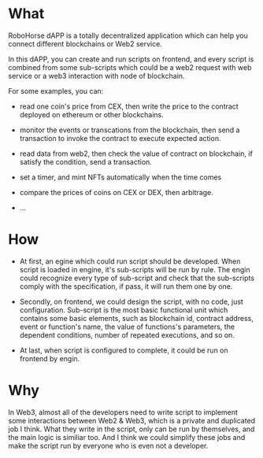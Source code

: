 # What
RoboHorse dAPP is a totally decentralized application which can help you connect different blockchains or Web2 service. 

In this dAPP, you can create and run scripts on frontend, and every script is combined from some sub-scripts which could be a web2 request with web service or a web3 interaction with node of blockchain.

For some examples, you can:

- read one coin's price from CEX, then write the price to the contract deployed on ethereum or other blockchains.

- monitor the events or transcations from the blockchain, then send a transaction to invoke the contract to execute expected action.

- read data from web2, then check the value of contract on blockchain, if satisfy the condition, send a transaction.

- set a timer, and mint NFTs automatically when the time comes

- compare the prices of coins on CEX or DEX, then arbitrage.

- ...

# How

- At first, an egine which could run script should be developed. When script is loaded in engine, it's sub-scripts will be run by rule. The engin could recognize every type of sub-script and check that the sub-scripts comply with the specification, if pass, it will run them one by one.

- Secondly, on frontend, we could design the script, with no code, just configuration. Sub-script is the most basic functional unit which contains some basic elements, such as blockchain id, contract address, event or function's name, the value of functions's parameters, the dependent conditions, number of repeated executions, and so on.

- At last, when script is configured to complete, it could be run on frontend by engin.

# Why
In Web3, almost all of the developers need to write script to implement some interactions between Web2 & Web3, which is a private and duplicated job I think.
What they write in the script, only can be run by themselves, and the main logic is similiar too. And I think we could simplify these jobs and make the script run by everyone who is even not a developer.